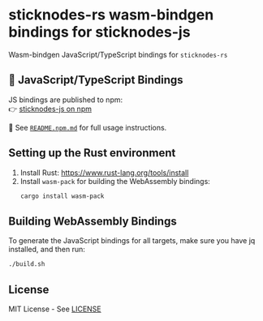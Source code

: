 # sticknodes-rs wasm-bindgen bindings for sticknodes-js

Wasm-bindgen JavaScript/TypeScript bindings for `sticknodes-rs`

## 🧩 JavaScript/TypeScript Bindings

JS bindings are published to npm:  
👉 [sticknodes-js on npm](https://www.npmjs.com/package/sticknodes-js)

📖 See [`README.npm.md`](./README.npm.md) for full usage instructions.

## Setting up the Rust environment
1. Install Rust: https://www.rust-lang.org/tools/install
2. Install `wasm-pack` for building the WebAssembly bindings:
   ```bash
   cargo install wasm-pack
   ```
## Building WebAssembly Bindings
To generate the JavaScript bindings for all targets, make sure you have jq installed, and then run:
```bash
./build.sh
```

## License
MIT License - See [LICENSE](./LICENSE)